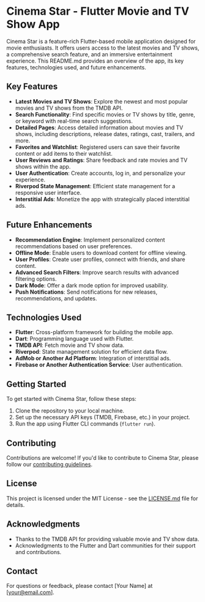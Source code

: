 # Cinema Star - Flutter Movie and TV Show App

Cinema Star is a feature-rich Flutter-based mobile application designed for movie enthusiasts. It offers users access to the latest movies and TV shows, a comprehensive search feature, and an immersive entertainment experience. This README.md provides an overview of the app, its key features, technologies used, and future enhancements.

## Key Features

- **Latest Movies and TV Shows**: Explore the newest and most popular movies and TV shows from the TMDB API.
- **Search Functionality**: Find specific movies or TV shows by title, genre, or keyword with real-time search suggestions.
- **Detailed Pages**: Access detailed information about movies and TV shows, including descriptions, release dates, ratings, cast, trailers, and more.
- **Favorites and Watchlist**: Registered users can save their favorite content or add items to their watchlist.
- **User Reviews and Ratings**: Share feedback and rate movies and TV shows within the app.
- **User Authentication**: Create accounts, log in, and personalize your experience.
- **Riverpod State Management**: Efficient state management for a responsive user interface.
- **Interstitial Ads**: Monetize the app with strategically placed interstitial ads.

## Future Enhancements

- **Recommendation Engine**: Implement personalized content recommendations based on user preferences.
- **Offline Mode**: Enable users to download content for offline viewing.
- **User Profiles**: Create user profiles, connect with friends, and share content.
- **Advanced Search Filters**: Improve search results with advanced filtering options.
- **Dark Mode**: Offer a dark mode option for improved usability.
- **Push Notifications**: Send notifications for new releases, recommendations, and updates.

## Technologies Used

- **Flutter**: Cross-platform framework for building the mobile app.
- **Dart**: Programming language used with Flutter.
- **TMDB API**: Fetch movie and TV show data.
- **Riverpod**: State management solution for efficient data flow.
- **AdMob or Another Ad Platform**: Integration of interstitial ads.
- **Firebase or Another Authentication Service**: User authentication.

## Getting Started

To get started with Cinema Star, follow these steps:

1. Clone the repository to your local machine.
2. Set up the necessary API keys (TMDB, Firebase, etc.) in your project.
3. Run the app using Flutter CLI commands (`flutter run`).

## Contributing

Contributions are welcome! If you'd like to contribute to Cinema Star, please follow our [contributing guidelines](CONTRIBUTING.md).

## License

This project is licensed under the MIT License - see the [LICENSE.md](LICENSE.md) file for details.

## Acknowledgments

- Thanks to the TMDB API for providing valuable movie and TV show data.
- Acknowledgments to the Flutter and Dart communities for their support and contributions.

## Contact

For questions or feedback, please contact [Your Name] at [your@email.com].
